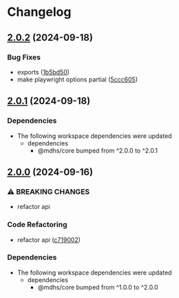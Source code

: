 # Changelog

## [2.0.2](https://github.com/joshuaavalon/mdhs/compare/browser-v2.0.1...browser-v2.0.2) (2024-09-18)


### Bug Fixes

* exports ([1b5bd50](https://github.com/joshuaavalon/mdhs/commit/1b5bd5058ae3395ef67186e8b3c4197f0d7c755d))
* make playwright options partial ([5ccc605](https://github.com/joshuaavalon/mdhs/commit/5ccc605614c82d5642f6630345e912c913b40ea9))

## [2.0.1](https://github.com/joshuaavalon/mdhs/compare/browser-v2.0.0...browser-v2.0.1) (2024-09-18)


### Dependencies

* The following workspace dependencies were updated
  * dependencies
    * @mdhs/core bumped from ^2.0.0 to ^2.0.1

## [2.0.0](https://github.com/joshuaavalon/mdhs/compare/browser-v1.0.0...browser-v2.0.0) (2024-09-16)


### ⚠ BREAKING CHANGES

* refactor api

### Code Refactoring

* refactor api ([c719002](https://github.com/joshuaavalon/mdhs/commit/c719002c757848618de772dc71cc26d11b49c437))


### Dependencies

* The following workspace dependencies were updated
  * dependencies
    * @mdhs/core bumped from ^1.0.0 to ^2.0.0
